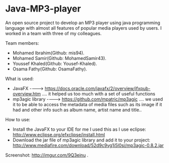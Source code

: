 # Java-MP3-player
An open source project to develop an MP3 player using java programming language with almost all features of popular media players used by users. I worked in a team with three of my colleagues.

Team members:
- Mohamed Ibrahim(Github: mis94).
- Mohamed Samir(Github: MohamedSamir43).
- Youssef Khaled(Github: Yousef-Khaled).
- Osama Fathy(Github: OsamaFathy).

What is used:
- JavaFX ----> https://docs.oracle.com/javafx/2/overview/jfxpub-overview.htm .... it helped us too much with a set of useful functions
- mp3agic library ----> https://github.com/mpatric/mp3agic .... we used it to be able to access the metadata of media files such as its image if it had and other info such as album name, artist name and title..

How to use:
- Install the JavaFX to your IDE for me I used this as I use eclipse: http://www.eclipse.org/efxclipse/install.html
- Download the jar file of mp3agic library and add it to your project: http://www.mediafire.com/download/52d9c9vg1i5l0si/mp3agic-0.8.2.jar

Screenshot: http://imgur.com/9Q3einu .
